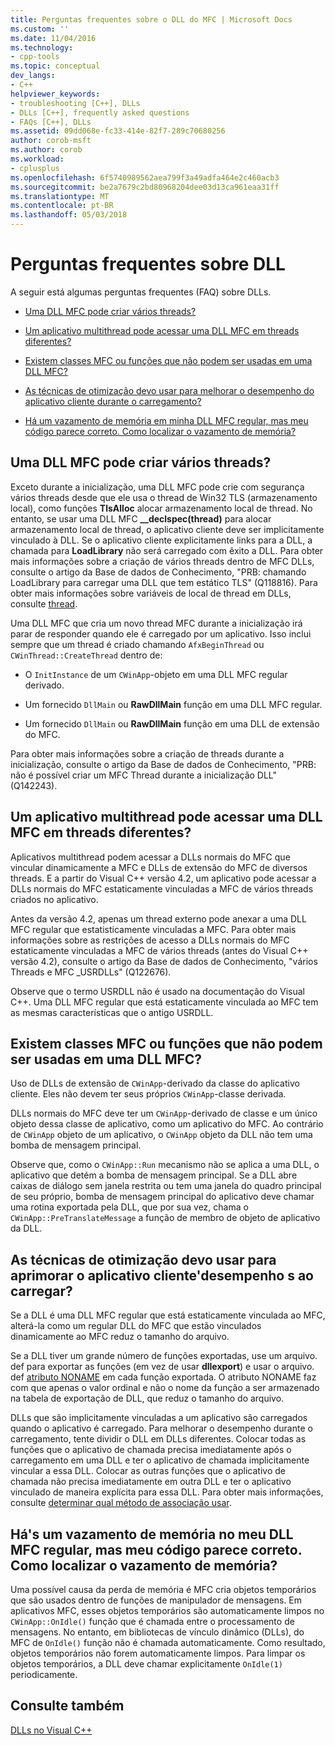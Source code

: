 ```yaml
---
title: Perguntas frequentes sobre o DLL do MFC | Microsoft Docs
ms.custom: ''
ms.date: 11/04/2016
ms.technology:
- cpp-tools
ms.topic: conceptual
dev_langs:
- C++
helpviewer_keywords:
- troubleshooting [C++], DLLs
- DLLs [C++], frequently asked questions
- FAQs [C++], DLLs
ms.assetid: 09dd068e-fc33-414e-82f7-289c70680256
author: corob-msft
ms.author: corob
ms.workload:
- cplusplus
ms.openlocfilehash: 6f5740989562aea799f3a49adfa464e2c460acb3
ms.sourcegitcommit: be2a7679c2bd80968204dee03d13ca961eaa31ff
ms.translationtype: MT
ms.contentlocale: pt-BR
ms.lasthandoff: 05/03/2018
---
```

# <a name="dll-frequently-asked-questions"></a>Perguntas frequentes sobre DLL  
  
A seguir está algumas perguntas frequentes (FAQ) sobre DLLs.  
    
-   [Uma DLL MFC pode criar vários threads?](#mfc_multithreaded_1)  

-   [Um aplicativo multithread pode acessar uma DLL MFC em threads diferentes?](#mfc_multithreaded_2)  
  
-   [Existem classes MFC ou funções que não podem ser usadas em uma DLL MFC?](#mfc_prohibited_classes)  
  
-   [As técnicas de otimização devo usar para melhorar o desempenho do aplicativo cliente durante o carregamento?](#mfc_optimization)  
  
-   [Há um vazamento de memória em minha DLL MFC regular, mas meu código parece correto. Como localizar o vazamento de memória?](#memory_leak)  

## <a name="mfc_multithreaded_1"></a> Uma DLL MFC pode criar vários threads?  
  
Exceto durante a inicialização, uma DLL MFC pode crie com segurança vários threads desde que ele usa o thread de Win32 TLS (armazenamento local), como funções **TlsAlloc** alocar armazenamento local de thread. No entanto, se usar uma DLL MFC **__declspec(thread)** para alocar armazenamento local de thread, o aplicativo cliente deve ser implicitamente vinculado à DLL. Se o aplicativo cliente explicitamente links para a DLL, a chamada para **LoadLibrary** não será carregado com êxito a DLL. Para obter mais informações sobre a criação de vários threads dentro de MFC DLLs, consulte o artigo da Base de dados de Conhecimento, "PRB: chamando LoadLibrary para carregar uma DLL que tem estático TLS" (Q118816). Para obter mais informações sobre variáveis de local de thread em DLLs, consulte [thread](../cpp/thread.md).
  
 Uma DLL MFC que cria um novo thread MFC durante a inicialização irá parar de responder quando ele é carregado por um aplicativo. Isso inclui sempre que um thread é criado chamando `AfxBeginThread` ou `CWinThread::CreateThread` dentro de:  
  
-   O `InitInstance` de um `CWinApp`-objeto em uma DLL MFC regular derivado.  
  
-   Um fornecido `DllMain` ou **RawDllMain** função em uma DLL MFC regular.  
  
-   Um fornecido `DllMain` ou **RawDllMain** função em uma DLL de extensão do MFC.  
  
 Para obter mais informações sobre a criação de threads durante a inicialização, consulte o artigo da Base de dados de Conhecimento, "PRB: não é possível criar um MFC Thread durante a inicialização DLL" (Q142243).  
  
## <a name="mfc_multithreaded_2"></a> Um aplicativo multithread pode acessar uma DLL MFC em threads diferentes?
Aplicativos multithread podem acessar a DLLs normais do MFC que vincular dinamicamente a MFC e DLLs de extensão do MFC de diversos threads. E a partir do Visual C++ versão 4.2, um aplicativo pode acessar a DLLs normais do MFC estaticamente vinculadas a MFC de vários threads criados no aplicativo.  
  
 Antes da versão 4.2, apenas um thread externo pode anexar a uma DLL MFC regular que estatisticamente vinculadas a MFC. Para obter mais informações sobre as restrições de acesso a DLLs normais do MFC estaticamente vinculadas a MFC de vários threads (antes do Visual C++ versão 4.2), consulte o artigo da Base de dados de Conhecimento, "vários Threads e MFC _USRDLLs" (Q122676).  
  
 Observe que o termo USRDLL não é usado na documentação do Visual C++. Uma DLL MFC regular que está estaticamente vinculada ao MFC tem as mesmas características que o antigo USRDLL.  


## <a name="mfc_prohibited_classes"></a> Existem classes MFC ou funções que não podem ser usadas em uma DLL MFC?
Uso de DLLs de extensão de `CWinApp`-derivado da classe do aplicativo cliente. Eles não devem ter seus próprios `CWinApp`-classe derivada.  
  
DLLs normais do MFC deve ter um `CWinApp`-derivado de classe e um único objeto dessa classe de aplicativo, como um aplicativo do MFC. Ao contrário de `CWinApp` objeto de um aplicativo, o `CWinApp` objeto da DLL não tem uma bomba de mensagem principal.  
  
 Observe que, como o `CWinApp::Run` mecanismo não se aplica a uma DLL, o aplicativo que detém a bomba de mensagem principal. Se a DLL abre caixas de diálogo sem janela restrita ou tem uma janela do quadro principal de seu próprio, bomba de mensagem principal do aplicativo deve chamar uma rotina exportada pela DLL, que por sua vez, chama o `CWinApp::PreTranslateMessage` a função de membro de objeto de aplicativo da DLL.  

## <a name="mfc_optimization"></a> As técnicas de otimização devo usar para aprimorar o aplicativo cliente&#39;desempenho s ao carregar?
Se a DLL é uma DLL MFC regular que está estaticamente vinculada ao MFC, alterá-la como um regular DLL do MFC que estão vinculados dinamicamente ao MFC reduz o tamanho do arquivo.  
  
 Se a DLL tiver um grande número de funções exportadas, use um arquivo. def para exportar as funções (em vez de usar **dllexport**) e usar o arquivo. def [atributo NONAME](../build/exporting-functions-from-a-dll-by-ordinal-rather-than-by-name.md) em cada função exportada. O atributo NONAME faz com que apenas o valor ordinal e não o nome da função a ser armazenado na tabela de exportação de DLL, que reduz o tamanho do arquivo.  
  
 DLLs que são implicitamente vinculadas a um aplicativo são carregados quando o aplicativo é carregado. Para melhorar o desempenho durante o carregamento, tente dividir o DLL em DLLs diferentes. Colocar todas as funções que o aplicativo de chamada precisa imediatamente após o carregamento em uma DLL e ter o aplicativo de chamada implicitamente vincular a essa DLL. Colocar as outras funções que o aplicativo de chamada não precisa imediatamente em outra DLL e ter o aplicativo vinculado de maneira explícita para essa DLL. Para obter mais informações, consulte [determinar qual método de associação usar](../build/linking-an-executable-to-a-dll.md#determining-which-linking-method-to-use).  

## <a name="memory_leak"></a> Há&#39;s um vazamento de memória no meu DLL MFC regular, mas meu código parece correto. Como localizar o vazamento de memória?  
  
Uma possível causa da perda de memória é MFC cria objetos temporários que são usados dentro de funções de manipulador de mensagens. Em aplicativos MFC, esses objetos temporários são automaticamente limpos no `CWinApp::OnIdle()` função que é chamada entre o processamento de mensagens. No entanto, em bibliotecas de vínculo dinâmico (DLLs), do MFC de `OnIdle()` função não é chamada automaticamente. Como resultado, objetos temporários não forem automaticamente limpos. Para limpar os objetos temporários, a DLL deve chamar explicitamente `OnIdle(1)` periodicamente.  
  
## <a name="see-also"></a>Consulte também  
 [DLLs no Visual C++](../build/dlls-in-visual-cpp.md)